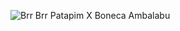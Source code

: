![Brr Brr Patapim X Boneca Ambalabu](https://github.com/user-attachments/assets/fec33065-0e28-4641-8194-d6d41988538f)
